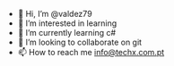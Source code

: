 - 👋 Hi, I’m @valdez79
- 👀 I’m interested in learning 
- 🌱 I’m currently learning c#
- 💞️ I’m looking to collaborate on git
- 📫 How to reach me info@techx.com.pt

<!---
valdez79/valdez79 is a ✨ special ✨ repository because its `README.md` (this file) appears on your GitHub profile.
You can click the Preview link to take a look at your changes.
--->
